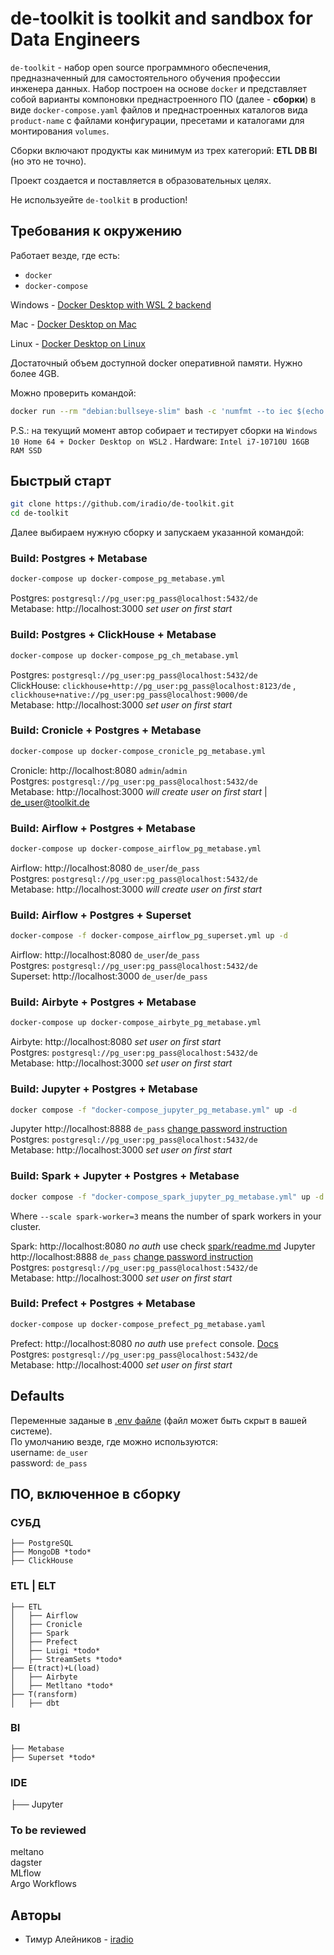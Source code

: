 # de-toolkit is toolkit and sandbox for Data Engineers
`de-toolkit` - набор open source программного обеспечения, предназначенный для самостоятельного обучения профессии инженера данных. Набор построен на основе `docker` и представляет собой варианты компоновки преднастроенного ПО (далее - **сборки**) в виде `docker-compose.yaml` файлов и преднастроенных каталогов вида `product-name` с файлами конфигурации, пресетами и каталогами для монтирования `volumes`.

Сборки включают продукты как минимум из трех категорий: **ETL DB BI** (но это не точно).

Проект создается и поставляется в образовательных целях.

Не используейте `de-toolkit` в production!

## Требования к окружению
Работает везде, где есть:
- `docker`
- `docker-compose`

Windows - [Docker Desktop with WSL 2 backend](https://docs.docker.com/desktop/windows/wsl/)

Mac - [Docker Desktop on Mac](https://docs.docker.com/desktop/install/mac-install/)

Linux - [Docker Desktop on Linux](https://docs.docker.com/desktop/install/linux-install/)

Достаточный объем доступной docker оперативной памяти. Нужно более 4GB. 

Можно проверить командой:

``` bash
docker run --rm "debian:bullseye-slim" bash -c 'numfmt --to iec $(echo $(($(getconf _PHYS_PAGES) * $(getconf PAGE_SIZE))))' 
```
P.S.: на текущий момент автор собирает и тестирует сборки на `Windows 10 Home 64 + Docker Desktop on WSL2` . Hardware: `Intel i7-10710U 16GB RAM SSD`

## Быстрый старт
``` bash
git clone https://github.com/iradio/de-toolkit.git
cd de-toolkit
```
Далее выбираем нужную сборку и запускаем указанной командой:

### Build: Postgres + Metabase
``` bash
docker-compose up docker-compose_pg_metabase.yml
```
Postgres: `postgresql://pg_user:pg_pass@localhost:5432/de`   
Metabase: http://localhost:3000 *set user on first start*  

### Build: Postgres + ClickHouse + Metabase
``` bash
docker-compose up docker-compose_pg_ch_metabase.yml
```
Postgres: `postgresql://pg_user:pg_pass@localhost:5432/de`  
ClickHouse: `clickhouse+http://pg_user:pg_pass@localhost:8123/de` , `clickhouse+native://pg_user:pg_pass@localhost:9000/de`  
Metabase: http://localhost:3000 *set user on first start*  

### Build: Cronicle + Postgres + Metabase
``` bash
docker-compose up docker-compose_cronicle_pg_metabase.yml
```
Cronicle: http://localhost:8080 `admin`/`admin`  
Postgres: `postgresql://pg_user:pg_pass@localhost:5432/de`  
Metabase: http://localhost:3000 *will create user on first start*   | de_user@toolkit.de

### Build: Airflow + Postgres + Metabase
``` bash
docker-compose up docker-compose_airflow_pg_metabase.yml
```
Airflow: http://localhost:8080 `de_user`/`de_pass`  
Postgres: `postgresql://pg_user:pg_pass@localhost:5432/de`  
Metabase: http://localhost:3000 *will create user on first start*

### Build: Airflow + Postgres + Superset
``` bash
docker-compose -f docker-compose_airflow_pg_superset.yml up -d
```
Airflow: http://localhost:8080 `de_user`/`de_pass`  
Postgres: `postgresql://pg_user:pg_pass@localhost:5432/de`  
Superset: http://localhost:3000 `de_user`/`de_pass`


### Build: Airbyte + Postgres + Metabase
``` bash
docker-compose up docker-compose_airbyte_pg_metabase.yml
```
Airbyte: http://localhost:8080 *set user on first start*  
Postgres: `postgresql://pg_user:pg_pass@localhost:5432/de`  
Metabase: http://localhost:3000 *set user on first start*

### Build: Jupyter + Postgres + Metabase
``` bash
docker compose -f "docker-compose_jupyter_pg_metabase.yml" up -d
```
Jupyter http://localhost:8888 `de_pass` [change password instruction](./jupyter/notebooks/change_jypyter_pass.ipynb)  
Postgres: `postgresql://pg_user:pg_pass@localhost:5432/de`  
Metabase: http://localhost:3000 *set user on first start*

### Build: Spark + Jupyter + Postgres + Metabase
``` bash
docker compose -f "docker-compose_spark_jupyter_pg_metabase.yml" up -d --scale spark-worker=3
```
Where `--scale spark-worker=3` means the number of spark workers in your cluster.  

Spark: http://localhost:8080 *no auth* use check [spark/readme.md](./spark/readme.md)
Jupyter http://localhost:8888 `de_pass` [change password instruction](./jupyter/notebooks/change_jypyter_pass.ipynb)  
Postgres: `postgresql://pg_user:pg_pass@localhost:5432/de`  
Metabase: http://localhost:3000 *set user on first start*

### Build: Prefect + Postgres + Metabase
``` bash
docker-compose up docker-compose_prefect_pg_metabase.yaml
```
Prefect: http://localhost:8080 *no auth* use `prefect` console. [Docs](https://docs.prefect.io/)  
Postgres: `postgresql://pg_user:pg_pass@localhost:5432/de`  
Metabase: http://localhost:4000 *set user on first start*

## Defaults 
Переменные заданые в [.env файле](.env) (файл может быть скрыт в вашей системе).  
По умолчанию везде, где можно используются:  
username: `de_user`  
password: `de_pass`  

## ПО, включенное в сборку
### СУБД
```
├── PostgreSQL
├── MongoDB *todo*
├── ClickHouse
```
### ETL | ELT
```
├── ETL
│   ├── Airflow
│   ├── Cronicle
│   ├── Spark
│   ├── Prefect
│   ├── Luigi *todo*
│   ├── StreamSets *todo*
├── E(tract)+L(load)
│   ├── Airbyte
│   ├── Metltano *todo*
├── T(ransform)
│   ├── dbt
```
### BI
```
├── Metabase
├── Superset *todo*
```
### IDE 
├── Jupyter

### To be reviewed
meltano  
dagster  
MLflow  
Argo Workflows  
## Авторы
- Тимур Алейников - [iradio](https://github.com/iradio)